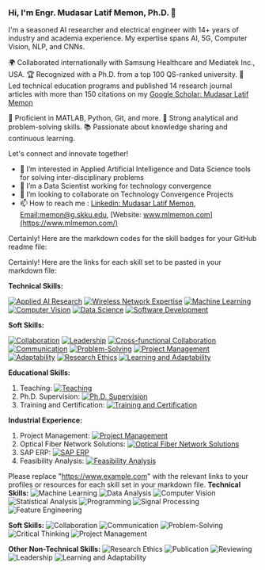 ### Hi, I'm Engr. Mudasar Latif Memon, Ph.D. 👋

I'm a seasoned AI researcher and electrical engineer with 14+ years of industry and academia experience. My expertise spans AI, 5G, Computer Vision, NLP, and CNNs.

🌍 Collaborated internationally with Samsung Healthcare and Mediatek Inc., USA.
🏆 Recognized with a Ph.D. from a top 100 QS-ranked university.
💼 Led technical education programs and published 14 research journal articles with more than 150 citations on my [Google Scholar: Mudasar Latif Memon](https://scholar.google.co.kr/citations?user=Bj5wY1QAAAAJ&hl=en)

🔧 Proficient in MATLAB, Python, Git, and more.
🧠 Strong analytical and problem-solving skills.
📚 Passionate about knowledge sharing and continuous learning.

Let's connect and innovate together!
 
- 👀 I’m interested in Applied Artificial Intelligence and Data Science tools for solving inter-disciplinary problems
- 🌱 I’m a Data Scientist working for technology convergence
- 💞️ I’m looking to collaborate on Technology Convergence Projects
- 📫 How to reach me : [Linkedin: Mudasar Latif Memon](https://www.linkedin.com/in/mudasar-latif-memon-ph-d-18957b12/), [Email:memon@g.skku.edu](memon@g.skku.edu), [Website: www.mlmemon.com](https://www.mlmemon.com/)

Certainly! Here are the markdown codes for the skill badges for your GitHub readme file:

Certainly! Here are the links for each skill set to be pasted in your markdown file:

**Technical Skills:**

[![Applied AI Research](https://img.shields.io/badge/Applied%20AI%20Research-Expert-brightgreen)](https://www.example.com)
[![Wireless Network Expertise](https://img.shields.io/badge/Wireless%20Network%20Expertise-Proficient-blue)](https://www.example.com)
[![Machine Learning](https://img.shields.io/badge/Machine%20Learning-Expert-orange)](https://www.example.com)
[![Computer Vision](https://img.shields.io/badge/Computer%20Vision-Proficient-red)](https://www.example.com)
[![Data Science](https://img.shields.io/badge/Data%20Science-Expert-yellow)](https://www.example.com)
[![Software Development](https://img.shields.io/badge/Software%20Development-Proficient-purple)](https://www.example.com)

**Soft Skills:**

[![Collaboration](https://img.shields.io/badge/Collaboration-Expert-brightgreen)](https://www.example.com)
[![Leadership](https://img.shields.io/badge/Leadership-Proficient-blue)](https://www.example.com)
[![Cross-functional Collaboration](https://img.shields.io/badge/Cross--functional%20Collaboration-Expert-orange)](https://www.example.com)
[![Communication](https://img.shields.io/badge/Communication-Expert-red)](https://www.example.com)
[![Problem-Solving](https://img.shields.io/badge/Problem%20Solving-Expert-yellow)](https://www.example.com)
[![Project Management](https://img.shields.io/badge/Project%20Management-Proficient-purple)](https://www.example.com)
[![Adaptability](https://img.shields.io/badge/Adaptability-Expert-brightgreen)](https://www.example.com)
[![Research Ethics](https://img.shields.io/badge/Research%20Ethics-Proficient-blue)](https://www.example.com)
[![Learning and Adaptability](https://img.shields.io/badge/Learning%20and%20Adaptability-Expert-orange)](https://www.example.com)

**Educational Skills:**

1. Teaching: [![Teaching](https://img.shields.io/badge/Teaching-Expert-red)](https://www.example.com)
2. Ph.D. Supervision: [![Ph.D. Supervision](https://img.shields.io/badge/Ph.D.%20Supervision-Proficient-yellow)](https://www.example.com)
3. Training and Certification: [![Training and Certification](https://img.shields.io/badge/Training%20and%20Certification-Expert-purple)](https://www.example.com)

**Industrial Experience:**

1. Project Management: [![Project Management](https://img.shields.io/badge/Project%20Management-Expert-brightgreen)](https://www.example.com)
2. Optical Fiber Network Solutions: [![Optical Fiber Network Solutions](https://img.shields.io/badge/Optical%20Fiber%20Network%20Solutions-Proficient-blue)](https://www.example.com)
3. SAP ERP: [![SAP ERP](https://img.shields.io/badge/SAP%20ERP-Expert-orange)](https://www.example.com)
4. Feasibility Analysis: [![Feasibility Analysis](https://img.shields.io/badge/Feasibility%20Analysis-Proficient-red)](https://www.example.com)

Please replace "https://www.example.com" with the relevant links to your profiles or resources for each skill set in your markdown file.
**Technical Skills:**
![Machine Learning](https://img.shields.io/badge/Skill-Machine%20Learning-brightgreen)
![Data Analysis](https://img.shields.io/badge/Skill-Data%20Analysis-blue)
![Computer Vision](https://img.shields.io/badge/Skill-Computer%20Vision-orange)
![Statistical Analysis](https://img.shields.io/badge/Skill-Statistical%20Analysis-lightgrey)
![Programming](https://img.shields.io/badge/Skill-Programming-yellow)
![Signal Processing](https://img.shields.io/badge/Skill-Signal%20Processing-purple)
![Feature Engineering](https://img.shields.io/badge/Skill-Feature%20Engineering-red)

**Soft Skills:**
![Collaboration](https://img.shields.io/badge/Skill-Collaboration-brightgreen)
![Communication](https://img.shields.io/badge/Skill-Communication-blue)
![Problem-Solving](https://img.shields.io/badge/Skill-Problem%20Solving-orange)
![Critical Thinking](https://img.shields.io/badge/Skill-Critical%20Thinking-lightgrey)
![Project Management](https://img.shields.io/badge/Skill-Project%20Management-yellow)

**Other Non-Technical Skills:**
![Research Ethics](https://img.shields.io/badge/Skill-Research%20Ethics-brightgreen)
![Publication](https://img.shields.io/badge/Skill-Publication-blue)
![Reviewing](https://img.shields.io/badge/Skill-Reviewing-orange)
![Leadership](https://img.shields.io/badge/Skill-Leadership-lightgrey)
![Learning and Adaptability](https://img.shields.io/badge/Skill-Learning%20and%20Adaptability-yellow)


<!---
MemonML/MemonML is a ✨ special ✨ repository because its `README.md` (this file) appears on your GitHub profile.
You can click the Preview link to take a look at your changes.
---> 
